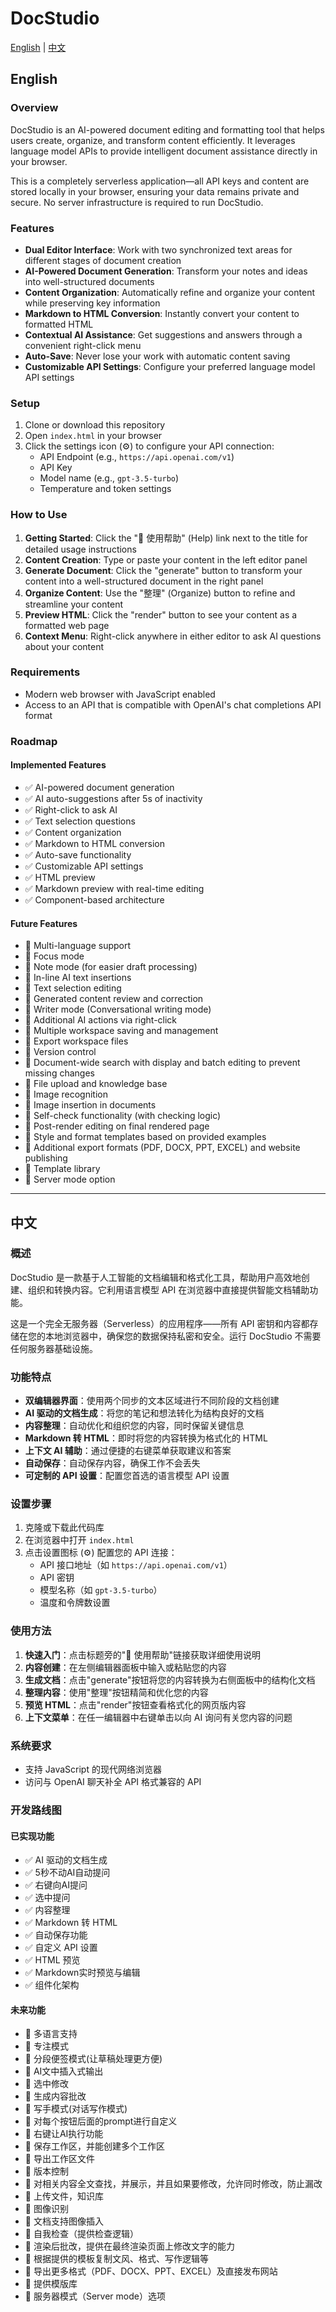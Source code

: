 # DocStudio

[English](#english) | [中文](#中文)

## English

### Overview

DocStudio is an AI-powered document editing and formatting tool that helps users create, organize, and transform content efficiently. It leverages language model APIs to provide intelligent document assistance directly in your browser.

This is a completely serverless application—all API keys and content are stored locally in your browser, ensuring your data remains private and secure. No server infrastructure is required to run DocStudio.

### Features

- **Dual Editor Interface**: Work with two synchronized text areas for different stages of document creation
- **AI-Powered Document Generation**: Transform your notes and ideas into well-structured documents
- **Content Organization**: Automatically refine and organize your content while preserving key information
- **Markdown to HTML Conversion**: Instantly convert your content to formatted HTML
- **Contextual AI Assistance**: Get suggestions and answers through a convenient right-click menu
- **Auto-Save**: Never lose your work with automatic content saving
- **Customizable API Settings**: Configure your preferred language model API settings

### Setup

1. Clone or download this repository
2. Open `index.html` in your browser
3. Click the settings icon (⚙️) to configure your API connection:
   - API Endpoint (e.g., `https://api.openai.com/v1`)
   - API Key
   - Model name (e.g., `gpt-3.5-turbo`)
   - Temperature and token settings

### How to Use

1. **Getting Started**: Click the "📖 使用帮助" (Help) link next to the title for detailed usage instructions
2. **Content Creation**: Type or paste your content in the left editor panel
3. **Generate Document**: Click the "generate" button to transform your content into a well-structured document in the right panel
4. **Organize Content**: Use the "整理" (Organize) button to refine and streamline your content
5. **Preview HTML**: Click the "render" button to see your content as a formatted web page
6. **Context Menu**: Right-click anywhere in either editor to ask AI questions about your content

### Requirements

- Modern web browser with JavaScript enabled
- Access to an API that is compatible with OpenAI's chat completions API format

### Roadmap

#### Implemented Features
- ✅ AI-powered document generation
- ✅ AI auto-suggestions after 5s of inactivity
- ✅ Right-click to ask AI
- ✅ Text selection questions
- ✅ Content organization
- ✅ Markdown to HTML conversion
- ✅ Auto-save functionality
- ✅ Customizable API settings
- ✅ HTML preview
- ✅ Markdown preview with real-time editing
- ✅ Component-based architecture

#### Future Features
- 🔄 Multi-language support
- 🔄 Focus mode
- 🔄 Note mode (for easier draft processing)
- 🔄 In-line AI text insertions
- 🔄 Text selection editing
- 🔄 Generated content review and correction
- 🔄 Writer mode (Conversational writing mode)
- 🔄 Additional AI actions via right-click
- 🔄 Multiple workspace saving and management
- 🔄 Export workspace files
- 🔄 Version control
- 🔄 Document-wide search with display and batch editing to prevent missing changes
- 🔄 File upload and knowledge base
- 🔄 Image recognition
- 🔄 Image insertion in documents
- 🔄 Self-check functionality (with checking logic)
- 🔄 Post-render editing on final rendered page
- 🔄 Style and format templates based on provided examples
- 🔄 Additional export formats (PDF, DOCX, PPT, EXCEL) and website publishing
- 🔄 Template library
- 🔄 Server mode option

---

## 中文

### 概述

DocStudio 是一款基于人工智能的文档编辑和格式化工具，帮助用户高效地创建、组织和转换内容。它利用语言模型 API 在浏览器中直接提供智能文档辅助功能。

这是一个完全无服务器（Serverless）的应用程序——所有 API 密钥和内容都存储在您的本地浏览器中，确保您的数据保持私密和安全。运行 DocStudio 不需要任何服务器基础设施。

### 功能特点

- **双编辑器界面**：使用两个同步的文本区域进行不同阶段的文档创建
- **AI 驱动的文档生成**：将您的笔记和想法转化为结构良好的文档
- **内容整理**：自动优化和组织您的内容，同时保留关键信息
- **Markdown 转 HTML**：即时将您的内容转换为格式化的 HTML
- **上下文 AI 辅助**：通过便捷的右键菜单获取建议和答案
- **自动保存**：自动保存内容，确保工作不会丢失
- **可定制的 API 设置**：配置您首选的语言模型 API 设置

### 设置步骤

1. 克隆或下载此代码库
2. 在浏览器中打开 `index.html`
3. 点击设置图标 (⚙️) 配置您的 API 连接：
   - API 接口地址（如 `https://api.openai.com/v1`）
   - API 密钥
   - 模型名称（如 `gpt-3.5-turbo`）
   - 温度和令牌数设置

### 使用方法

1. **快速入门**：点击标题旁的"📖 使用帮助"链接获取详细使用说明
2. **内容创建**：在左侧编辑器面板中输入或粘贴您的内容
3. **生成文档**：点击"generate"按钮将您的内容转换为右侧面板中的结构化文档
4. **整理内容**：使用"整理"按钮精简和优化您的内容
5. **预览 HTML**：点击"render"按钮查看格式化的网页版内容
6. **上下文菜单**：在任一编辑器中右键单击以向 AI 询问有关您内容的问题

### 系统要求

- 支持 JavaScript 的现代网络浏览器
- 访问与 OpenAI 聊天补全 API 格式兼容的 API

### 开发路线图

#### 已实现功能
- ✅ AI 驱动的文档生成
- ✅ 5秒不动AI自动提问
- ✅ 右键向AI提问
- ✅ 选中提问
- ✅ 内容整理
- ✅ Markdown 转 HTML
- ✅ 自动保存功能
- ✅ 自定义 API 设置
- ✅ HTML 预览
- ✅ Markdown实时预览与编辑
- ✅ 组件化架构

#### 未来功能
- 🔄 多语言支持
- 🔄 专注模式
- 🔄 分段便签模式(让草稿处理更方便)
- 🔄 AI文中插入式输出
- 🔄 选中修改
- 🔄 生成内容批改
- 🔄 写手模式(对话写作模式)
- 🔄 对每个按钮后面的prompt进行自定义
- 🔄 右键让AI执行功能
- 🔄 保存工作区，并能创建多个工作区
- 🔄 导出工作区文件
- 🔄 版本控制
- 🔄 对相关内容全文查找，并展示，并且如果要修改，允许同时修改，防止漏改
- 🔄 上传文件，知识库
- 🔄 图像识别
- 🔄 文档支持图像插入
- 🔄 自我检查（提供检查逻辑）
- 🔄 渲染后批改，提供在最终渲染页面上修改文字的能力
- 🔄 根据提供的模板复制文风、格式、写作逻辑等
- 🔄 导出更多格式（PDF、DOCX、PPT、EXCEL）及直接发布网站
- 🔄 提供模版库
- 🔄 服务器模式（Server mode）选项
